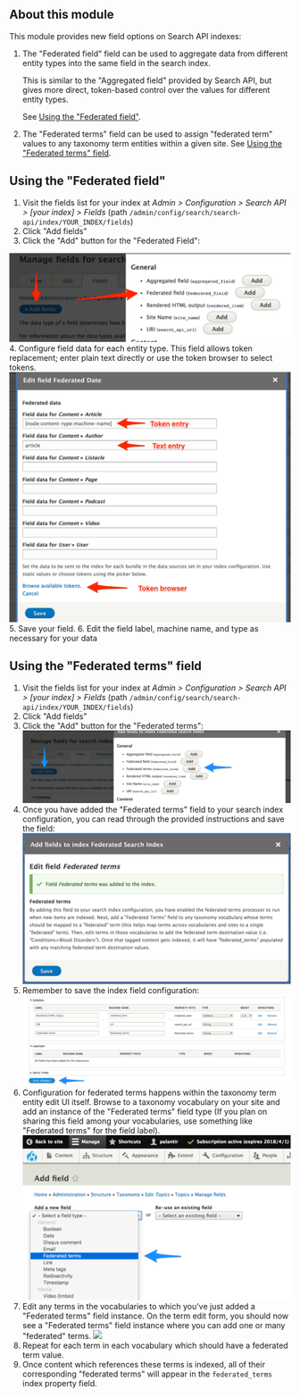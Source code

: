 ## About this module

This module provides new field options on Search API indexes:

1. The "Federated field" field can be used to aggregate data from different entity types into the same field in the search index.

    This is similar to the "Aggregated field" provided by Search API, but gives more direct, token-based control over the values for different entity types.
    
    See [Using the "Federated field"](#using-the-federated-field).
1. The "Federated terms" field can be used to assign "federated term" values to any taxonomy term entities within a given site.  See [Using the "Federated terms" field](#using-the-federated-terms-field).

## Using the "Federated field"

1. Visit the fields list for your index at _Admin > Configuration > Search API > [your index] > Fields_ (path `/admin/config/search/search-api/index/YOUR_INDEX/fields`)
2. Click "Add fields"
3. Click the "Add" button for the "Federated Field":

  <img src="images/add_federated_field.png" />
4. Configure field data for each entity type. This field allows token replacement; enter plain text directly or use the token browser to select tokens.

  <img src="images/edit_federated_field.png" />
5. Save your field.
6. Edit the field label, machine name, and type as necessary for your data

## Using the "Federated terms" field

1. Visit the fields list for your index at _Admin > Configuration > Search API > [your index] > Fields_ (path `/admin/config/search/search-api/index/YOUR_INDEX/fields`)
1. Click "Add fields"
1. Click the "Add" button for the "Federated terms":
    <img src="images/add_federated_terms.png" /> 
1. Once you have added the "Federated terms" field to your search index configuration, you can read through the provided instructions and save the field:
    <img src="images/confirmation_added_federated_terms.png" />
1. Remember to save the index field configuration:
    <img src="images/save_index_field_config.png" /> 
1. Configuration for federated terms happens within the taxonomy term entity edit UI itself.  Browse to a taxonomy vocabulary on your site and add an instance of the "Federated terms" field type (If you plan on sharing this field among your vocabularies, use something like "Federated terms" for the field label).
    <img src="images/add_federated_terms_to_vocabulary.png" />
1. Edit any terms in the vocabularies to which you've just added a "Federated terms" field instance.  On the term edit form, you should now see a "Federated terms" field instance where you can add one or many "federated" terms.
    <img src="images/add_federated_terms_to_term.png" />
1. Repeat for each term in each vocabulary which should have a federated term value.
1. Once content which references these terms is indexed, all of their corresponding "federated terms" will appear in the `federated_terms` index property field.
